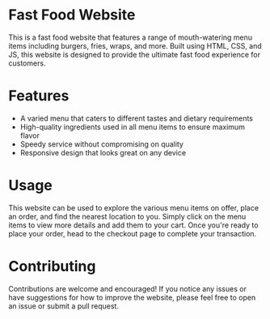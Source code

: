# Fast Food Website
This is a fast food website that features a range of mouth-watering menu items including burgers, fries, wraps, and more. Built using HTML, CSS, and JS, this website is designed to provide the ultimate fast food experience for customers.

# Features
- A varied menu that caters to different tastes and dietary requirements
- High-quality ingredients used in all menu items to ensure maximum flavor
- Speedy service without compromising on quality
- Responsive design that looks great on any device

# Usage
This website can be used to explore the various menu items on offer, place an order, and find the nearest location to you. Simply click on the menu items to view more details and add them to your cart. Once you're ready to place your order, head to the checkout page to complete your transaction.

# Contributing
Contributions are welcome and encouraged! If you notice any issues or have suggestions for how to improve the website, please feel free to open an issue or submit a pull request.

